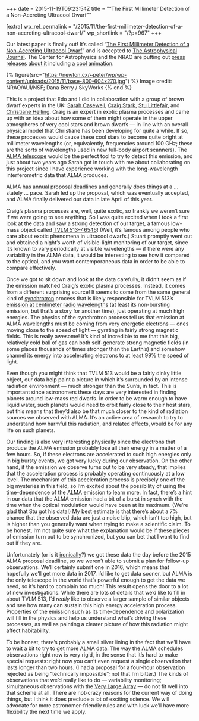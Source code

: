 +++
date = 2015-11-19T09:23:54Z
title = "“The First Millimeter Detection of a Non-Accreting Ultracool Dwarf”"

[extra]
wp_rel_permalink = "/2015/11/the-first-millimeter-detection-of-a-non-accreting-ultracool-dwarf/"
wp_shortlink = "/?p=967"
+++

Our latest paper is finally out! It’s called
“[The First Millimeter Detection of a Non-Accreting Ultracool Dwarf](http://arxiv.org/abs/1511.05559)”
and is accepted to
[The Astrophysical Journal](http://iopscience.iop.org/0004-637X/). The Center
for Astrophysics and the NRAO are putting out
[press releases](https://www.cfa.harvard.edu/news/2015-26)
[about it](https://public.nrao.edu/news/pressreleases/alma-dwarf-star-2015)
including [a cool animation](https://vimeo.com/145885859).

{% figure(src="https://newton.cx/~peter/wp/wp-content/uploads/2015/11/base-800-604x270.jpg") %}
Image credit: NRAO/AUI/NSF; Dana Berry / SkyWorks
{% end %}

This is a project that Edo and I did in collaboration with a group of brown
dwarf experts in the UK:
[Sarah Casewell](http://www2.le.ac.uk/departments/physics/people/academic-staff/slc25),
[Craig Stark](http://www-star.st-and.ac.uk/~crs21/),
[Stu Littlefair](http://slittlefair.staff.shef.ac.uk/), and
[Christiane Helling](http://leap2010.wp.st-andrews.ac.uk/christiane-helling/).
Craig is an expert in exotic plasma processes and came up with an idea about
how some of them might operate in the upper atmospheres of very cool stars and
brown dwarfs — in line with an overall physical model that Christiane has been
developing for quite a while. If so, these processes would cause these cool
stars to become quite bright at millimeter wavelengths (or, equivalently,
frequencies around 100 GHz; these are the sorts of wavelengths used in new
full-body airport scanners). The
[ALMA telescope](http://www.almaobservatory.org/) would be the perfect tool to
try to detect this emission, and just about two years ago Sarah got in touch
with me about collaborating on this project since I have experience working
with the long-wavelength interferometric data that ALMA produces.

ALMA has annual proposal deadlines and generally does things at a … stately …
pace. Sarah led up the proposal, which was eventually accepted, and ALMA
finally delivered our data in late April of this year.

Craig’s plasma processes are, well, quite exotic, so frankly we weren’t sure
if we were going to see anything. So I was quite excited when I took a first
look at the data and saw a strong detection of our target, a famous low-mass
object called
[TVLM 513–46546](http://simbad.u-strasbg.fr/simbad/sim-id?protocol=html&Ident=TVLM%20513-46546)!
(Well, it’s famous among people who care about exotic phenomena in ultracool
dwarfs.) Stuart promptly went out and obtained a night’s worth of
visible-light monitoring of our target, since it’s known to vary periodically
at visible wavelengths — if there were any variability in the ALMA data, it
would be interesting to see how it compared to the optical, and you want
contemporaneous data in order to be able to compare effectively.

Once we got to sit down and look at the data carefully, it didn’t seem as if
the emission matched Craig’s exotic plasma processes. Instead, it comes from a
different surprising source! It seems to come from the same general kind of
[synchrotron](https://en.wikipedia.org/wiki/Synchrotron_radiation#Synchrotron_radiation_in_astronomy)
process that is likely responsible for TVLM 513’s
[emission at centimeter radio wavelengths](http://labs.adsabs.harvard.edu/adsabs/abs/2002ApJ...572..503B/)
(at least its non-bursting emission, but that’s a story for another time),
just operating at much high energies. The physics of the synchrotron process
tell us that emission at ALMA wavelengths must be coming from very energetic
electrons — ones moving close to the speed of light — gyrating in fairly
strong magnetic fields. This is really awesome! It’s kind of incredible to me
that this big, relatively cold ball of gas can both self-generate strong
magnetic fields (in some places thousands of times stronger than the Earth’s)
and somehow channel its energy into accelerating electrons to at least 99% the
speed of light.

Even though you might think that TVLM 513 would be a fairly
dinky little object, our data help paint a picture in which it’s surrounded by
an intense radiation environment — much stronger than the Sun’s, in fact. This
is important since astronomers these days are very interested in finding
planets around low-mass red dwarfs. In order to be warm enough to have liquid
water, such planets would need to orbit fairly close to their host stars, but
this means that they’d also be that much closer to the kind of radiation
sources we observed with ALMA. It’s an active area of research to try to
understand how harmful this radiation, and related effects, would be for any
life on such planets.

Our finding is also very interesting physically since the electrons that
produce the ALMA emission probably lose all their energy in a matter of a few
hours. So, if these electrons are accelerated to such high energies only in
big bursty events, we got very lucky during our observation. On the other
hand, if the emission we observe turns out to be very steady, that implies
that the acceleration process is probably operating continuously at a low
level. The mechanism of this acceleration process is precisely one of the big
mysteries in this field, so I’m excited about the possibility of using the
time-dependence of the ALMA emission to learn more. In fact, there’s a hint in
our data that the ALMA emission had a bit of a burst in synch with the time
when the optical modulation would have been at its maximum. (We’re glad that
Stu got his data!) My best estimate is that there’s about a 7% chance that the
observed data are just a noise blip, which isn’t too high, but is higher than
you generally want when trying to make a scientific claim. To be honest, I’m
not quite sure what the explanation would be if these pieces of emission turn
out to be synchronized, but you can bet that I want to find out if they are.

Unfortunately (or is it
[ironically](https://en.wikipedia.org/wiki/Ironic_%28song%29)?) we got these
data the day before the 2015 ALMA proposal deadline, so we weren’t able to
submit a plan for follow-up observations. We’ll certainly submit one in 2016,
which means that hopefully we’ll get more data in 2017. I’d like to get data
sooner, but ALMA is the only telescope in the world that’s powerful enough to
get the data we need, so it’s hard to complain too much! This result opens the
door to a lot of new investigations. While there are lots of details that we’d
like to fill in about TVLM 513, I’d _really_ like to observe a larger sample
of similar objects and see how many can sustain this high energy acceleration
process. Properties of the emission such as its time-dependence and
polarization will fill in the physics and help us understand what’s driving
these processes, as well as painting a clearer picture of how this radiation
might affect habitability.

To be honest, there’s probably a small silver lining in the fact that we’ll
have to wait a bit to try to get more ALMA data. The way the ALMA schedules
observations right now is very rigid, in the sense that it’s hard to make
special requests: right now you can’t even request a single observation that
lasts longer than two hours. (I had a proposal for a four-hour observation
rejected as being “technically impossible”; not that I’m bitter.) The kinds of
observations that we’d really like to do — variability monitoring;
simultaneous observations with the
[Very Large Array](https://public.nrao.edu/telescopes/vla) — do not fit well
into that scheme at all. There are not-crazy reasons for the current way of
doing things, but I think it does preclude a lot of exciting science. We will
advocate for more astronomer-friendly rules and with luck we’ll have more
flexibility the next time we apply.
